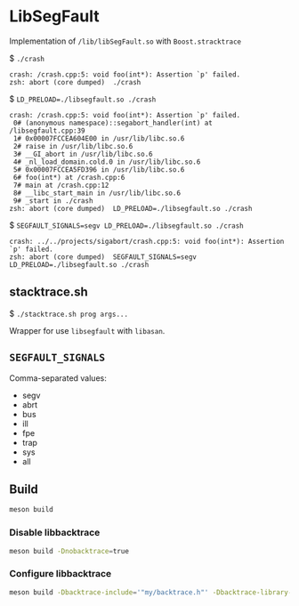 # LibSegFault

Implementation of `/lib/libSegFault.so` with `Boost.stracktrace`

$ `./crash`

```
crash: /crash.cpp:5: void foo(int*): Assertion `p' failed.
zsh: abort (core dumped)  ./crash
```
$ `LD_PRELOAD=./libsegfault.so ./crash`

```
crash: /crash.cpp:5: void foo(int*): Assertion `p' failed.
 0# (anonymous namespace)::segabort_handler(int) at /libsegfault.cpp:39
 1# 0x00007FCCEA604E00 in /usr/lib/libc.so.6
 2# raise in /usr/lib/libc.so.6
 3# __GI_abort in /usr/lib/libc.so.6
 4# _nl_load_domain.cold.0 in /usr/lib/libc.so.6
 5# 0x00007FCCEA5FD396 in /usr/lib/libc.so.6
 6# foo(int*) at /crash.cpp:6
 7# main at /crash.cpp:12
 8# __libc_start_main in /usr/lib/libc.so.6
 9# _start in ./crash
zsh: abort (core dumped)  LD_PRELOAD=./libsegfault.so ./crash
```

$ `SEGFAULT_SIGNALS=segv LD_PRELOAD=./libsegfault.so ./crash`

```
crash: ../../projects/sigabort/crash.cpp:5: void foo(int*): Assertion `p' failed.
zsh: abort (core dumped)  SEGFAULT_SIGNALS=segv LD_PRELOAD=./libsegfault.so ./crash
```

## stacktrace.sh

$ `./stacktrace.sh prog args...`

Wrapper for use `libsegfault` with `libasan`.

## `SEGFAULT_SIGNALS`

Comma-separated values:

- segv
- abrt
- bus
- ill
- fpe
- trap
- sys
- all

## Build

```bash
meson build
```

### Disable libbacktrace

```bash
meson build -Dnobacktrace=true
```

### Configure libbacktrace

```bash
meson build -Dbacktrace-include='"my/backtrace.h"' -Dbacktrace-library-path=my-backtrace-dir
```
